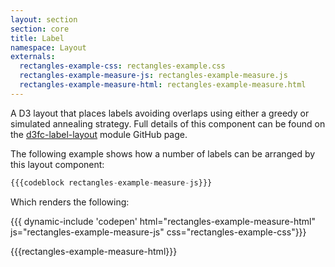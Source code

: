 ```yaml
---
layout: section
section: core
title: Label
namespace: Layout
externals:
  rectangles-example-css: rectangles-example.css
  rectangles-example-measure-js: rectangles-example-measure.js
  rectangles-example-measure-html: rectangles-example-measure.html
---
```


A D3 layout that places labels avoiding overlaps using either a greedy or simulated annealing strategy. Full details of this component can be found on the [d3fc-label-layout](https://github.com/d3fc/d3fc-label-layout) module GitHub page.

The following example shows how a number of labels can be arranged by this layout component:


```js
{{{codeblock rectangles-example-measure-js}}}
```

Which renders the following:

{{{ dynamic-include 'codepen' html="rectangles-example-measure-html" js="rectangles-example-measure-js" css="rectangles-example-css"}}}

<style>
{{{rectangles-example-css}}}
</style>

{{{rectangles-example-measure-html}}}
<script type="text/javascript">
{{{rectangles-example-measure-js}}}
</script>

